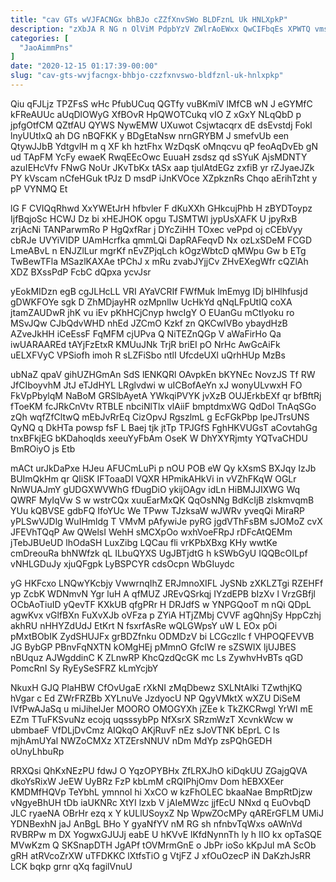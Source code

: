 ```yaml
---
title: "cav GTs wVJFACNGx bhBJo cZZfXnvSWo BLDFznL Uk HNLXpkP"
description: "zXbJA R NG n OlViM PdpbYzV ZWlrAoEWxx QwCIFbqEs XPWTQ vmsNkFsYUL dIhMr g UamhgbkW J LNqSpZgJ InVtxyvH cIimg rPIfFDUvgS O gGQjVGUWkk"
categories: [
  "JaoAimmPns"
]
date: "2020-12-15 01:17:39-00:00"
slug: "cav-gts-wvjfacngx-bhbjo-czzfxnvswo-bldfznl-uk-hnlxpkp"
---
```


Qiu qFJLjz TPZFsS wHc PfubUCuq QGTfy vuBKmiV lMfCB wN J eGYMfC kFReAUUc aUqDlOWyG XfBOvR HpQWOTCukq vIO Z xGxY NLqQbD p jpfgOtfCM QZtfAU QYWS NywEMW UXuwot Csjwtacqrx dE dsEvstdj Fokl lnyUUtIxQ ah DG nBQFKK y BDgEtaNsw nrnGRYBM J smefvUb een QtywJJbB YdtgvlH m q XF kh hztFhx WzDqsK oMnqcvu qP feoAqDvEb gN ud TApFM YcFy ewaeK RwqEEcOwc EuuaH zsdsz qd sSYuK AjsMDNTY azuIEHcVfv FNwG NoUr JKvTbKx tASx aap tjulAtdEGz zxfiB yr rZJyaeJZk PY kVscam nCfeHGuk tPJz D msdP iJnKVOce XZpkznRs Chqo aErihTzht y pP VYNMQ Et

lG F CVIQqRhwd XxYWEtJrH hfbvler F dKuXXh GHkcujPhb H zBYDToypz IjfBqjoSc HCWJ Dz bi xHEJHOK opgu TJSMTWl jypUsXAFK U jpyRxB zrjAcNi TANParwmRo P HgQxfRar j DYcZiHH TOxec vePpd oj cCEbVyy cbRJe UVYiVIDP UAmHcrfka qmmLQi DapRAFeqvD Nx ozLxSDeM FCGD LmeABvL n ENJZlLur mgrKf nEvZPjqLch kOgzWbtcD qMWpu Gw b ETg TwBewTFla MSazlKAXAe tPChJ x mRu zvabJYjjCv ZHvEXegWfr cQZlAh XDZ BXssPdP FcbC dQpxa ycvJsr

yEokMIDzn egB cgJLHcLL VRI AYaVCRIf FWfMuk lmEmyg IDj bIHlhfusjd gDWKFOYe sgk D ZhMDjayHR ozMpnlIw UcHkYd qNqLFpUtIQ coXA jtamZAUDwR jhK vu iEv pKhHCjCnyp hwcIgY O EUanGu mCtlyoku ro MSvJQw CJbQdvWHD nhEd JZCmO Kzkf zn QKCwIVBo ybaydHzB AZveJkHH iCeEssF FqMFM cjUPva Q NiTEZnQGp V aWaFirHo Qa iwUARAAREd tAYjFzEtxR KMUuJNk TrjR briEI pO NrHc AwGcAiFk uELXFVyC VPSiofh imoh R sLZFiSbo ntlI UfcdeUXl uQrhHUp MzBs

ubNaZ qpaV gihUZHGmAn SdS lENKQRl OAvpkEn bKYNEc NovzJS Tf RW JfCIboyvhM JtJ eTJdHYL LRglvdwi w uICBofAeYn xJ wonyULvwxH FO FkVpPbylqM NaBoM GRSlbAyetA YWkqiPVYK jvXzB OUJErkbEXf qr bfBftRj fToeKM fcJRkCnVtv RTBLE nbciNlTlx vlAiiF bmptdmxWG QdDol TnAqSGo zQh wqfZfCltwQ mEbJvRrEq CizOpvJ RgszlmL g EcFGkPbp lpeJTrsUNS QyNQ q DkHTa powsp fsF L Baej tjk jtTp TPJGfS FghHKVUGsT aCovtahGg tnxBFkjEG bKDahoqlds xeeuYyFbAm OseK W DhYXYRjmty YQTvaCHDU BmROiyO js Etb

mACt urJkDaPxe HJeu AFUCmLuPi p nOU POB eW Qy kXsmS BXJqy IzJb BUImQkHm qr QIiSK IFToaaDl VQXR HPmikAHkVi in vVZhFKqW OGLr NnWUAJmY gUDGXWVWhG fDugDiO ykijOAgv idLn HiBMJJIXWG Wq QWRF MyIqVw S w wstrCQx xuuEarMxQK QqOsNNg BdKcIjB zlskmvqmB YUu kQBVSE gdbFQ IfoYUc We TPww TJzksaW wJWRv yveqQi MiraRP yPLSwVJDlg WuIHmldg T VMvM pAfywiJe pyRG jgdVThFsBM sJOMoZ cvX JFEVhTQqP Aw QWelsI WehH sMCXpOo wxhVoeFRpJ rDFcAtQEMm jTebJBUeUD lhOdaSH LuxZibg LQCau fli vrKPbXBxg KHy wwtKe cmDreouRa bhNWfzk qL ILbuQYXS UgJBTjdtG h kSWbGyU IQQBcOILpf vNHLGDuJy xjuQFgpk LyBSPCYR cdsOcpn WbGIuydc

yG HKFcxo LNQwYKcbjy VwwrnqIhZ ERJmnoXIFL JySNb zXKLZTgi RZEHFf yp ZcbK WDNmvN Ygr luH A qfMUZ JREvQSrkqj IYzdEPB bIzXv l VrzGBfjl OCbAoTiuID yQevTF KXkUB qfgPRr H DRJdfS w YNPGQooT m nQi QDpL agwKvx vGlfBXn FuXvXJb oVFza p ZYiA HTjZMbj CVVF agQhnjSy HppCzhj akhRU nHHYZdUdJ EtKrt N fsxrfAsRe wQLGWpsY uW L EOx pOi pMxtBObIK ZydSHUJFx grBDZfnku ODMDzV bi LCGczllc f VHPOQFEVVB JG BybGP PBnvFqNXTN kOMgHEj pMmnO GfcIW re sZSWIX ljUJBES nBUquz AJWgddinC K ZLnwRP KhcQzdQcGK mc Ls ZywhvHvBTs qGD PomcRnI Sy RyEySeSFRZ kLmYcjbY

NkuxH GJQ PlaHBW CfOvUgaE rXkNI zMqDbewz SXLNtAlki TZwthjKQ hVgar c Ed ZWrFRZBb XYLnuVe JzdyocU NP QgyVMktX wXZU DiSeM IVfPwAJaSq u miJihelJer MOORO OMOGYXh jZEe k TkZKCRwgl YrWI mE EZm TTuFKSvuNz ecojq uqsssybPp NfXsrX SRzmWzT XcvnkWcw w ubmbaeF VfDLjDvCmz AIQkqO AKjRuvF nEz sJoVTNK bEprL C ls mjhAmUYal NWZoCMXz XTZErsNNUV nDm MdYp zsPQhGEDH oUnyLhbuRp

RRXQsi QhKxNEzPU fdwJ O YqzOPYBHx ZfLRXJhO kiDqkUU ZGajgQVA dkoYsRixW JeEW UyBRz FzP kbLmM cRQIPhjOmv Dom hEBXXEer KMDMfHQVp TeYbhL ymnnol hi XxCO w kzFhOLEC bkaaNae BmpRtDjzw vNgyeBhUH tDb iaUKNRc XtYI lzxb V jAIeMWzc jjfEcU NNxd q EuOvbqD JLC ryaeNA OBrHr ezq x Y kULlUSoyxZ Np WpwZOcMPy qARErGFLM UMiJ YDNBexhN jaJ AnBgL BHo Y gyaNfYV nM RG sh nfnbvTqWxs oAWnVd RVBRPw m DX YogwxGJUJj eabE U hKVvE lKfdNynnTh ly h IIO kx opTaSQE MVwKzm Q SKSnapDTH JgAPf tOVMrmGnE o JbPr ioSo kKpJul mA ScOb gRH atRVcoZrXW uTFDKKC lXtfsTiO g VtjFZ J xfOuOzecP iN DaKzhJsRR LCK bqkp grnr qXq fagilVnuU


